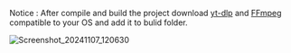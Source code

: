 Notice :
   After compile and build the project download [yt-dlp](https://github.com/yt-dlp/yt-dlp) and [FFmpeg](https://github.com/yt-dlp/FFmpeg-Builds) compatible to your OS and add it to bulid folder.


  ![Screenshot_20241107_120630](https://github.com/user-attachments/assets/8f1a58a5-1359-40fd-af6b-fc5f889d3a40)
